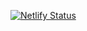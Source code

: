 [![Netlify Status](https://api.netlify.com/api/v1/badges/b3605dd2-f25a-499a-9bb4-34bf27d8a826/deploy-status)](https://app.netlify.com/sites/greeneaglelogistics/deploys)
